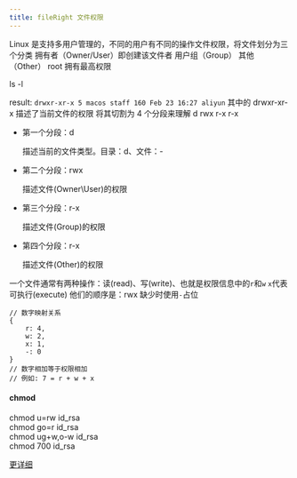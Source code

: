 ```yaml
---
title: fileRight 文件权限
---
```


Linux 是支持多用户管理的，不同的用户有不同的操作文件权限，将文件划分为三个分类
拥有者（Owner/User）即创建该文件者
用户组（Group）
其他（Other）
root 拥有最高权限

<TerminalBlock title="查看文件权限">ls -l</TerminalBlock>

result: `drwxr-xr-x 5 macos staff 160 Feb 23 16:27 aliyun`
其中的 drwxr-xr-x 描述了当前文件的权限
将其切割为 4 个分段来理解 d rwx r-x r-x

- 第一个分段：d

  描述当前的文件类型。目录：d、文件：-

- 第二个分段：rwx

  描述文件(Owner\User)的权限

- 第三个分段：r-x

  描述文件(Group)的权限

- 第四个分段：r-x

  描述文件(Other)的权限

一个文件通常有两种操作：读(read)、写(write)、也就是权限信息中的`r`和`w`
`x`代表可执行(execute)
他们的顺序是：rwx
缺少时使用`-`占位

```
// 数字映射关系
{
    r: 4,
    w: 2,
    x: 1,
    -: 0
}
// 数字相加等于权限相加
// 例如: 7 = r + w + x
```

#### chmod

<div className="mb-4">
  <TerminalBlock title="只有文件的拥有者才可以读（read）和写（write）">
    chmod u=rw id_rsa
  </TerminalBlock>
</div>

<div className="mb-4">
  <TerminalBlock title="给组和其他用户赋予可读（read）权限">
    chmod go=r id_rsa
  </TerminalBlock>
</div>

<div className="mb-4">
  <TerminalBlock title="给文件拥有者和组有增加写入操作（write）、解除其他用户可写入（write）权限">
    chmod ug+w,o-w id_rsa
  </TerminalBlock>
</div>

<TerminalBlock title="给文件拥有者赋予所有的权限，而组和其他用户没有操作该文件的权限">
  chmod 700 id_rsa
</TerminalBlock>

[更详细](https://www.runoob.com/linux/linux-comm-chmod.html)
